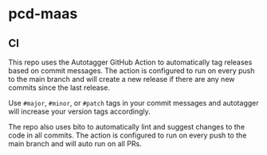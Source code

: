 # pcd-maas

## CI

This repo uses the Autotagger GitHub Action to automatically tag releases based on commit messages. The action is configured to run on every push to the main branch and will create a new release if there are any new commits since the last release.

Use `#major`, `#minor`, or `#patch` tags in your commit messages and autotagger will increase your version tags accordingly.

The repo also uses bito to automatically lint and suggest changes to the code in all commits. The action is configured to run on every push to the main branch and will auto run on all PRs.

